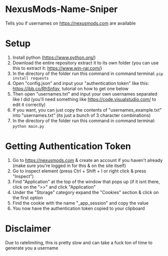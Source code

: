 # NexusMods-Name-Sniper
Tells you if usernames on https://nexusmods.com are available

# Setup
1. Install python (https://www.python.org/)
2. Download the entire repository extract it to its own folder (you can use this to extract it: https://www.win-rar.com/)
3. In the directory of the folder run this command in command terminal: `pip install requests`
4. Open "config.json" and input your "authentication token" like this: https://ibb.co/RhSnfqy, tutorial on how to get one below
5. Then open "usernames.txt" and input your own usernames separated like I did (you'll need something like https://code.visualstudio.com/ to edit it correctly)
6. If you want, you can just copy the contents of "usernames_example.txt" into "usernames.txt" (its just a bunch of 3 character combinations)
7. In the directory of the folder run this command in command terminal: `python main.py`

# Getting Authentication Token
1. Go to https://nexusmods.com & create an account if you haven't already (make sure you're logged in for this & on the site itself)
2. Go to inspect element (press Ctrl + Shift + I or right click & press "Inspect")
3. Find "Application" at the top of the window that pops up (if it isnt there, click on the ">>" and click "Application"
4. Under the "Storage" category expand the "Cookies" section & click on the first option
5. Find the cookie with the name "_app_session" and copy the value
6. You now have the authentication token copied to your clipboard

# Disclaimer
Due to ratelimiting, this is pretty slow and can take a fuck ton of time to generate you a username
